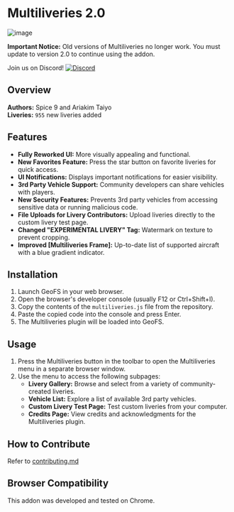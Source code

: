 # Multiliveries 2.0

![image](https://github.com/Spice9/Geofs-Multiliveries/assets/79466778/1f2c2d53-957f-4d0d-add4-197c49905ffd)

**Important Notice:** Old versions of Multiliveries no longer work. You must update to version 2.0 to continue using the addon.

Join us on Discord! [![Discord](https://img.shields.io/discord/1008808128189579325.svg?label=&logo=discord&logoColor=ffffff&color=7389D8&labelColor=6A7EC2)](https://discord.gg/GnU7kBcXtR)

## Overview
**Authors:** Spice 9 and Ariakim Taiyo<br>
**Liveries:** `955` new liveries added<br>

## Features
- **Fully Reworked UI:** More visually appealing and functional.
- **New Favorites Feature:** Press the star button on favorite liveries for quick access.
- **UI Notifications:** Displays important notifications for easier visibility.
- **3rd Party Vehicle Support:** Community developers can share vehicles with players.
- **New Security Features:** Prevents 3rd party vehicles from accessing sensitive data or running malicious code.
- **File Uploads for Livery Contributors:** Upload liveries directly to the custom livery test page.
- **Changed "EXPERIMENTAL LIVERY" Tag:** Watermark on texture to prevent cropping.
- **Improved [Multiliveries Frame]:** Up-to-date list of supported aircraft with a blue gradient indicator.

## Installation

1. Launch GeoFS in your web browser.
2. Open the browser's developer console (usually F12 or Ctrl+Shift+I).
3. Copy the contents of the `multiliveries.js` file from the repository.
4. Paste the copied code into the console and press Enter.
5. The Multiliveries plugin will be loaded into GeoFS.

## Usage

1. Press the Multiliveries button in the toolbar to open the Multiliveries menu in a separate browser window.
2. Use the menu to access the following subpages:
   - **Livery Gallery:** Browse and select from a variety of community-created liveries.
   - **Vehicle List:** Explore a list of available 3rd party vehicles.
   - **Custom Livery Test Page:** Test custom liveries from your computer.
   - **Credits Page:** View credits and acknowledgments for the Multiliveries plugin.

## How to Contribute
Refer to [contributing.md](https://github.com/Spice9/Geofs-Multiliveries/blob/main/contributing.md)

## Browser Compatibility
This addon was developed and tested on Chrome.
